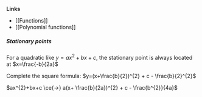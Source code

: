 **Links**
- [[Functions]] 
- [[Polynomial functions]] 


##### Stationary points
For a quadratic like $y=ax^{2}+bx+c$, the stationary point is always located at $x=\frac{-b}{2a}$

Complete the square formula:
$y=(x+\frac{b}{2})^{2} + c - \frac{b}{2}^{2}$

$ax^{2}+bx+c \ce{->} a(x+ \frac{b}{2a})^{2} + c - \frac{b^{2}}{4a}$

